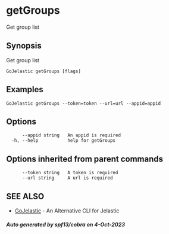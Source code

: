 #  getGroups

Get group list

## Synopsis

Get group list

```
GoJelastic getGroups [flags]
```

## Examples

```
GoJelastic getGroups --token=token --url=url --appid=appid
```

## Options

```
      --appid string   An appid is required
  -h, --help           help for getGroups
```

## Options inherited from parent commands

```
      --token string   A token is required
      --url string     A url is required
```

## SEE ALSO

* [GoJelastic](GoJelastic.md)	 - An Alternative CLI for Jelastic

##### Auto generated by spf13/cobra on 4-Oct-2023
